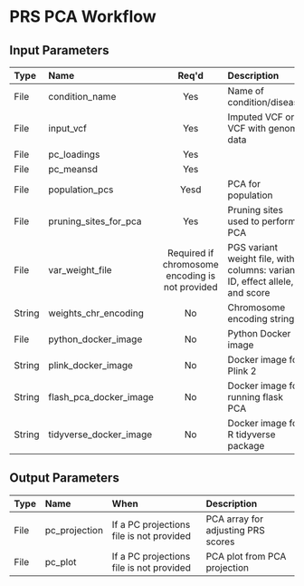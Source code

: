 # PRS PCA Workflow

## Input Parameters

| Type | Name | Req'd | Description | Default Value |
| :--- | :--- | :---: | :--- | :--- |
| File | condition_name | Yes | Name of condition/disease | |
| File | input_vcf | Yes | Imputed VCF or VCF with genome data | |
| File | pc_loadings | Yes | | |
| File | pc_meansd | Yes | | |
| File | population_pcs | Yesd | PCA for population | |
| File | pruning_sites_for_pca | Yes | Pruning sites used to perform PCA | |
| File | var_weight_file | Required if chromosome encoding is not provided | PGS variant weight file, with 3 columns: variant ID, effect allele, and score | |
| String | weights_chr_encoding | No | Chromosome encoding string | |
| File | python_docker_image | No | Python Docker image | "python:3.9.10" |
| String | plink_docker_image | No | Docker image for Plink 2 | us.gcr.io/broad-dsde-methods/plink2_docker@sha256:4455bf22ada6769ef00ed0509b278130ed98b6172c91de69b5bc2045a60de124 |
| String | flash_pca_docker_image | No | Docker image for running flask PCA | us.gcr.io/broad-dsde-methods/flashpca_docker@sha256:2f3ff1614b00f9c8f271be85fd8875fbddccb7566712b537488d14a2526ccf7f |
| String | tidyverse_docker_image | No | Docker image for R tidyverse package | rocker/tidyverse@sha256:0adaf2b74b0aa79dada2e829481fa63207d15cd73fc1d8afc37e36b03778f7e1 |

## Output Parameters

| Type | Name | When | Description |
| :--- | :--- | :--- | :--- |
| File | pc_projection | If a PC projections file is not provided | PCA array for adjusting PRS scores |
| File | pc_plot | If a PC projections file is not provided | PCA plot from PCA projection |
